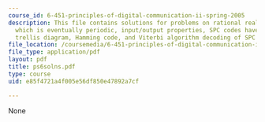 ```yaml
---
course_id: 6-451-principles-of-digital-communication-ii-spring-2005
description: This file contains solutions for problems on rational realizations, rational
  which is eventually periodic, input/output properties, SPC codes have a 2-state
  trellis diagram, Hamming code, and Viterbi algorithm decoding of SPC codes.
file_location: /coursemedia/6-451-principles-of-digital-communication-ii-spring-2005/e85f4721a4f005e56df850e47892a7cf_ps6solns.pdf
file_type: application/pdf
layout: pdf
title: ps6solns.pdf
type: course
uid: e85f4721a4f005e56df850e47892a7cf

---
```

None